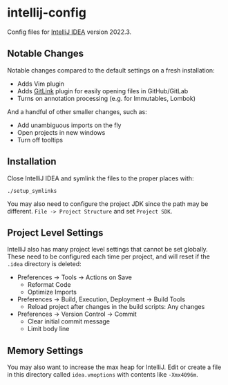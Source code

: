 # intellij-config

Config files for [IntelliJ IDEA](https://www.jetbrains.com/idea/) version 2022.3.

## Notable Changes

Notable changes compared to the default settings on a fresh installation:

- Adds Vim plugin
- Adds [GitLink](https://plugins.jetbrains.com/plugin/8183-gitlink) plugin for easily opening files in GitHub/GitLab
- Turns on annotation processing (e.g. for Immutables, Lombok)

And a handful of other smaller changes, such as:
- Add unambiguous imports on the fly
- Open projects in new windows
- Turn off tooltips

## Installation

Close IntelliJ IDEA and symlink the files to the proper places with:

```
./setup_symlinks
```

You may also need to configure the project JDK since the path may be different. `File -> Project Structure` and set `Project SDK`.

## Project Level Settings

IntelliJ also has many project level settings that cannot be set globally. These need to be configured each time per project, and will reset if the `.idea` directory is deleted:
- Preferences -> Tools -> Actions on Save
  - Reformat Code
  - Optimize Imports
- Preferences -> Build, Execution, Deployment -> Build Tools
  - Reload project after changes in the build scripts: Any changes
- Preferences -> Version Control -> Commit
  - Clear initial commit message
  - Limit body line

## Memory Settings

You may also want to increase the max heap for IntelliJ. Edit or create a file in this directory called `idea.vmoptions` with contents like `-Xmx4096m`.
